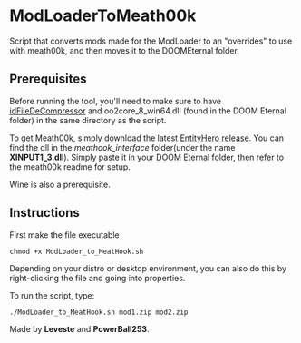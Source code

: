 # ModLoaderToMeath00k

Script that converts mods made for the ModLoader to an "overrides" to use with meath00k, and then moves it to the DOOMEternal folder.

## Prerequisites

Before running the tool, you'll need to make sure to have [idFileDeCompressor](https://discord.com/channels/570112501853978624/693113846688383029/747181445092605973) and oo2core\_8\_win64.dll (found in the DOOM Eternal folder) in the same directory as the script.

To get Meath00k, simply download the latest [EntityHero release](https://github.com/nopjne/EntityHero). You can find the dll in the *meathook_interface* folder(under the name **XINPUT1_3.dll**). Simply paste it in your DOOM Eternal folder, then refer to the meath00k readme for setup.

Wine is also a prerequisite.

## Instructions

First make the file executable

    chmod +x ModLoader_to_MeatHook.sh

Depending on your distro or desktop environment, you can also do this by right-clicking the file and going into properties.

To run the script, type:

    ./ModLoader_to_MeatHook.sh mod1.zip mod2.zip
    

Made by **Leveste** and **PowerBall253**.
